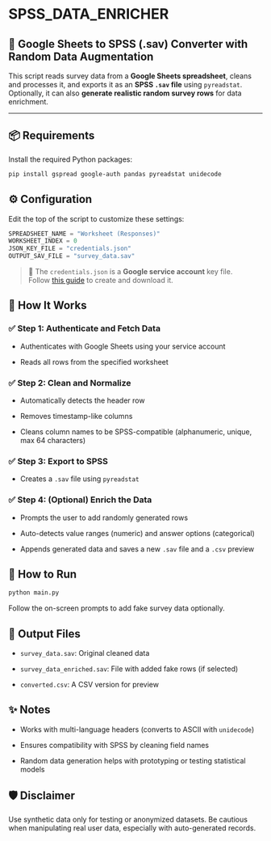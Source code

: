 # SPSS_DATA_ENRICHER

## 📝 Google Sheets to SPSS (.sav) Converter with Random Data Augmentation

This script reads survey data from a **Google Sheets spreadsheet**, cleans and processes it, and exports it as an **SPSS `.sav` file** using `pyreadstat`. Optionally, it can also **generate realistic random survey rows** for data enrichment.

---

## 📦 Requirements

Install the required Python packages:

```bash
pip install gspread google-auth pandas pyreadstat unidecode
```

## ⚙️ Configuration

Edit the top of the script to customize these settings:
```python
SPREADSHEET_NAME = "Worksheet (Responses)"
WORKSHEET_INDEX = 0
JSON_KEY_FILE = "credentials.json"
OUTPUT_SAV_FILE = "survey_data.sav"
```
> 🔐 The `credentials.json` is a **Google service account** key file.  
> Follow [this guide](https://gspread.readthedocs.io/en/latest/oauth2.html) to create and download it.

## 🧠 How It Works

### ✅ Step 1: Authenticate and Fetch Data

-   Authenticates with Google Sheets using your service account
    
-   Reads all rows from the specified worksheet
    

### ✅ Step 2: Clean and Normalize

-   Automatically detects the header row
    
-   Removes timestamp-like columns
    
-   Cleans column names to be SPSS-compatible (alphanumeric, unique, max 64 characters)
    

### ✅ Step 3: Export to SPSS

-   Creates a `.sav` file using `pyreadstat`
    

### ✅ Step 4: (Optional) Enrich the Data

-   Prompts the user to add randomly generated rows
    
-   Auto-detects value ranges (numeric) and answer options (categorical)
    
-   Appends generated data and saves a new `.sav` file and a `.csv` preview

## 🚀 How to Run
```bash
python main.py
```
Follow the on-screen prompts to add fake survey data optionally.

## 📂 Output Files

-   `survey_data.sav`: Original cleaned data
    
-   `survey_data_enriched.sav`: File with added fake rows (if selected)
    
-   `converted.csv`: A CSV version for preview
    


## ✨ Notes

-   Works with multi-language headers (converts to ASCII with `unidecode`)
    
-   Ensures compatibility with SPSS by cleaning field names
    
-   Random data generation helps with prototyping or testing statistical models

## 🛡️ Disclaimer

Use synthetic data only for testing or anonymized datasets. Be cautious when manipulating real user data, especially with auto-generated records.
